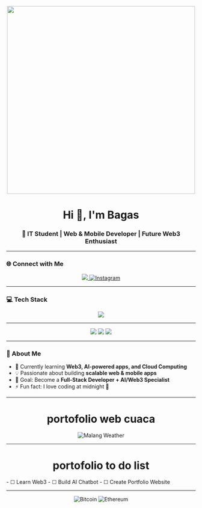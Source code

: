 <!-- Banner atau GIF opening -->
<p align="center">
  <img src="https://media4.giphy.com/media/v1.Y2lkPTc5MGI3NjExMmRhYmV5OGlpcXZvcXpubmVlMzMyMjF6aDNiZWppbGh4bDYyMDNrayZlcD12MV9pbnRlcm5hbF9naWZfYnlfaWQmY3Q9Zw/B2CxNosDKhYiY/giphy.gif" width="500"/>
</p>

<h1 align="center">Hi 👋, I'm Bagas</h1>
<h3 align="center">🚀 IT Student | Web & Mobile Developer | Future Web3 Enthusiast</h3>

---

### 🌐 Connect with Me
<p align="center">
  <a href="https://linkedin.com/in/bintangbagas" target="_blank">
    <img src="https://img.shields.io/badge/LinkedIn-%230077B5.svg?style=for-the-badge&logo=linkedin&logoColor=white"/>
  </a>
  <a href="https://instagram.com/bntbgs" target="_blank">
  <img src="https://img.shields.io/badge/Instagram-%23E4405F?style=for-the-badge&logo=instagram&logoColor=white" alt="Instagram"/>
</a>

</p>

---

### 💻 Tech Stack
<p align="center">
  <img src="https://skillicons.dev/icons?i=html,css,js,ts,react,vue,nuxtjs,nextjs,nodejs,php,laravel,mysql,flutter,dart,java,python,git,github" />
</p>

---

<p align="center">
  <img src="https://img.shields.io/badge/Focus-Web%20Development-blue?style=for-the-badge"/>
  <img src="https://img.shields.io/badge/Learning-Web3-orange?style=for-the-badge"/>
  <img src="https://img.shields.io/badge/Tools-AI%20%26%20RAG-green?style=for-the-badge"/>
</p>

---

### 🚀 About Me
- 🌱 Currently learning **Web3, AI-powered apps, and Cloud Computing**  
- 💡 Passionate about building **scalable web & mobile apps**  
- 🎯 Goal: Become a **Full-Stack Developer + AI/Web3 Specialist**  
- ⚡ Fun fact: I love coding at midnight 🌙  

---

<h1 align="center">portofolio web cuaca</h1>
<p align="center">
  <img src="https://wttr.in/Malang.png?1" alt="Malang Weather"/>
</p>

---


<h1 align="center">portofolio to do list</h1>
- ☐ Learn Web3
- ☐ Build AI Chatbot
- ☐ Create Portfolio Website

---


<p align="center">
  <img src="https://img.shields.io/badge/Bitcoin-Orange?style=for-the-badge&logo=bitcoin&logoColor=white" alt="Bitcoin"/>
  <img src="https://img.shields.io/badge/Ethereum-Blue?style=for-the-badge&logo=ethereum&logoColor=white" alt="Ethereum"/>
</p>

